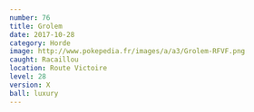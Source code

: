 ```yaml
---
number: 76
title: Grolem
date: 2017-10-28
category: Horde
image: http://www.pokepedia.fr/images/a/a3/Grolem-RFVF.png
caught: Racaillou
location: Route Victoire
level: 28
version: X
ball: luxury
---
```

